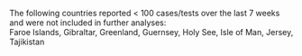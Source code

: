 The following countries reported < 100 cases/tests over the last 7 weeks and were not included in further analyses:<br>Faroe Islands, Gibraltar, Greenland, Guernsey, Holy See, Isle of Man, Jersey, Tajikistan
<br>
